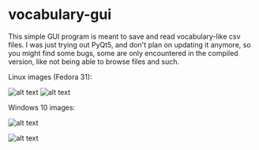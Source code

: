 # vocabulary-gui

This simple GUI program is meant to save and read vocabulary-like csv files. I was just trying out PyQt5, 
and don't plan on updating it anymore, so you might find some bugs, some are only encountered in the compiled version, like not being able to browse files and such. 

Linux images (Fedora 31):

![alt text](https://github.com/Marlex31/vocabulary-gui/blob/master/Images/Default.png "Linux default")
![alt text](https://github.com/Marlex31/vocabulary-gui/blob/master/Images/dark_extended.png "Linux dark theme, with notes column")

Windows 10 images:

![alt text](https://github.com/Marlex31/vocabulary-gui/blob/master/Images/windows_file "Windows file menu")

![alt text](https://github.com/Marlex31/vocabulary-gui/blob/master/Images/windows_options "Windows options menu")
